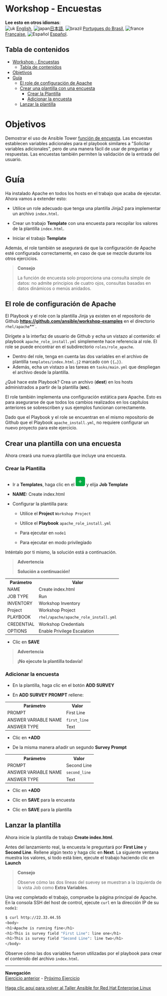 # Workshop - Encuestas

**Lee esto en otros idiomas**:
<br>![uk](../../../images/uk.png) [English](README.md),  ![japan](../../../images/japan.png)[日本語](README.ja.md), ![brazil](../../../images/brazil.png) [Portugues do Brasil](README.pt-br.md), ![france](../../../images/fr.png) [Française](README.fr.md), ![Español](../../../images/col.png) [Español](README.es.md).

## Tabla de contenidos

- [Workshop - Encuestas](#workshop---encuestas)
  - [Tabla de contenidos](#tabla-de-contenidos)
- [Objetivos](#objetivos)
- [Guía](#guía)
  - [El role de configuración de Apache](#el-role-de-configuración-de-apache)
  - [Crear una plantilla con una encuesta](#crear-una-plantilla-con-una-encuesta)
    - [Crear la Plantilla](#crear-la-plantilla)
    - [Adicionar la encuesta](#adicionar-la-encuesta)
  - [Lanzar la plantilla](#lanzar-la-plantilla)


# Objetivos

Demostrar el uso de Ansible Tower [función de encuesta](https://docs.ansible.com/ansible-tower/latest/html/userguide/job_templates.html-surveys). Las encuestas establecen variables adicionales para el playbook similares a "Solicitar variables adicionales", pero de una manera fácil de usar de preguntas y respuestas. Las encuestas también permiten la validación de la entrada del usuario.

# Guía

Ha instalado Apache en todos los hosts en el trabajo que acaba de ejecutar. Ahora vamos a extender esto:

- Utilice un role adecuado que tenga una plantilla Jinja2 para implementar un archivo `index.html`.

- Crear un trabajo **Template** con una encuesta para recopilar los valores de la plantilla `index.html`.

- Iniciar el trabajo **Template**

Además, el role también se asegurará de que la configuración de Apache esté configurada correctamente, en caso de que se mezcle durante los otros ejercicios.

> **Consejo**
>
> La función de encuesta solo proporciona una consulta simple de datos: no admite principios de cuatro ojos, consultas basadas en datos dinámicos o menús anidados.


## El role de configuración de Apache

El Playbook y el role con la plantilla Jinja ya existen en el repositorio de Github **https://github.com/ansible/workshop-examples** en el directorio `rhel/apache`**`.

  Dirígete a la interfaz de usuario de Github y echa un vistazo al contenido: el playbook `apache_role_install.yml` simplemente hace referencia al role. El role se puede encontrar en el subdirectorio `roles/role_apache`.

  - Dentro del role, tenga en cuenta las dos variables en el archivo de plantilla `templates/index.html.j2` marcado con `{{…​}}`\.
  - Además, echa un vistazo a las tareas en `tasks/main.yml` que despliegan el archivo desde la plantilla.

¿Qué hace este Playbook? Crea un archivo (**dest**) en los hosts administrados a partir de la plantilla (**src**).

El role también implementa una configuración estática para Apache. Esto es para asegurarse de que todos los cambios realizados en los capítulos anteriores se sobrescriben y sus ejemplos funcionan correctamente.

Dado que el Playbook y el role se encuentran en el mismo repositorio de Github que el Playbook `apache_install.yml`, no requiere configurar un nuevo proyecto para este ejercicio.

## Crear una plantilla con una encuesta

Ahora creará una nueva plantilla que incluye una encuesta.

### Crear la Plantilla

- Ir a **Templates**, haga clic en el ![plus](images/green_plus.png) y elija **Job Template**

- **NAME:** Create index.html

- Configurar la plantilla para:

    - Utilice el **Project** `Workshop Project`

    - Utilice el **Playbook** `apache_role_install.yml`

    - Para ejecutar en `node1`

    - Para ejecutar en modo privilegiado

Inténtalo por ti mismo, la solución está a continuación.


> **Advertencia**
>
> **Solución a continuación\!**

<table>
  <tr>
    <th>Parámetro</th>
    <th>Valor</th>
  </tr>
  <tr>
    <td>NAME</td>
    <td>Create index.html</td>
  </tr>
  <tr>
    <td>JOB TYPE</td>
    <td>Run</td>
  </tr>
  <tr>
    <td>INVENTORY</td>
    <td>Workshop Inventory</td>
  </tr>
  <tr>
    <td>Project</td>
    <td>Workshop Project</td>
  </tr>
  <tr>
    <td>PLAYBOOK</td>
    <td><code>rhel/apache/apache_role_install.yml</code></td>
  </tr>
  <tr>
    <td>CREDENTIAL</td>
    <td>Workshop Credentials</td>
  </tr>
  <tr>
    <td>OPTIONS</td>
    <td>Enable Privilege Escalation</td>
  </tr>
</table>

- Clic en **SAVE**

> **Advertencia**
>
> **¡No ejecute la plantilla todavía!**

### Adicionar la encuesta

- En la plantilla, haga clic en el botón **ADD SURVEY**

- En **ADD SURVEY PROMPT** rellene:

<table>
  <tr>
    <th>Parámetro</th>
    <th>Valor</th>
  </tr>
  <tr>
    <td>PROMPT</td>
    <td>First Line</td>
  </tr>
  <tr>
    <td>ANSWER VARIABLE NAME</td>
    <td><code>first_line</code></td>
  </tr>
  <tr>
    <td>ANSWER TYPE</td>
    <td>Text</td>
  </tr>
</table>

- Clic en **+ADD**

- De la misma manera añadir un segundo **Survey Prompt**

<table>
  <tr>
    <th>Parámetro</th>
    <th>Valor</th>
  </tr>
  <tr>
    <td>PROMPT</td>
    <td>Second Line</td>
  </tr>
  <tr>
    <td>ANSWER VARIABLE NAME</td>
    <td><code>second_line</code></td>
  </tr>
  <tr>
    <td>ANSWER TYPE</td>
    <td>Text</td>
  </tr>
</table>

- Clic en **+ADD**

- Clic en **SAVE** para la encuesta

- Clic en **SAVE** para la plantilla

## Lanzar la plantilla

Ahora inicie la plantilla de trabajo **Create index.html**.

Antes del lanzamiento real, la encuesta le preguntará por **First Line** y **Second Line**. Rellene algún texto y haga clic en **Next**. La siguiente ventana muestra los valores, si todo está bien, ejecute el trabajo haciendo clic en **Launch**

> **Consejo**
>
> Observe cómo las dos líneas del suevey se muestran a la izquierda de la vista Job como **Extra Variables**.

Una vez completado el trabajo, compruebe la página principal de Apache. En la consola SSH del host de control, ejecute `curl` en la dirección IP de su `node1`:

```bash
$ curl http://22.33.44.55
<body>
<h1>Apache is running fine</h1>
<h1>This is survey field "First Line": line one</h1>
<h1>This is survey field "Second Line": line two</h1>
</body>
```
Observe cómo las dos variables fueron utilizadas por el playbook para crear el contenido del archivo `index.html`.

----
**Navegación**
<br>
[Ejercicio anterior](../2.3-projects/README.es.md) - [Próximo Ejercicio](../2.5-rbac/README.es.md)


[Haga clic aquí para volver al Taller Ansible for Red Hat Enterprise Linux](../README.es.md#Sección-2---Ejercicios-de-Ansible-Tower)
